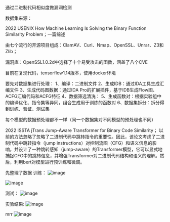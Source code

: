 通过二进制代码相似度做漏洞检测

数据集来源：

2022 USENIX How Machine Learning Is Solving the Binary Function Similarity Problem；一篇综述

由七个流行的开源项目组成：ClamAV、Curl、Nmap、OpenSSL、Unrar、Z3和Zlib；

漏洞库：OpenSSL1.0.2d中选择了十个易受攻击的函数，涵盖了八个CVE


目前在复现代码，tensorflow1.14版本，使用docker环境

要先对数据集进行处理：
1、编译：二进制文件
2、生成IDB：通过IDA工具生成汇编文件
3、生成代码图数据：通过IDA Pro的扩展插件，基于IDB生成Flow图、ACFG汇编代码和ACFG特征
4、数据筛选清洗：
5、生成函数对：根据实验组中的编译优化、指令集等异同，组合生成用于训练的函数对
6、数据集拆分：拆分得到训练、验证、测试集

每个模型的数据预处理都不一样（同一个数据集对不同模型的预处理也不同）

2022 ISSTA jTrans Jump-Aware Transformer for Binary Code Similarity；
以前的方法忽略了忽略了二进制代码中跳转指令的重要性。因此，该论文考虑了二进制代码中跳转指令（jump instructions）对控制流图（CFG）和语义信息的影响，并设计了一种跳转感知（jump-aware）的Transformer模型，它可以显式地捕捉CFG中的跳转信息，并增强Transformer对二进制代码结构和语义的理解。然后，利用bert对模型进行预训练和微调。


先整理了数据
训练：
![image](https://user-images.githubusercontent.com/86655336/230761885-37f420f6-a96d-4c17-879e-ef26d0ade0eb.png)

![image](https://user-images.githubusercontent.com/86655336/230762170-e2817ee3-fad2-4c34-9dc4-ac10d47f4521.png)

测试：
![image](https://user-images.githubusercontent.com/86655336/230761891-217c3369-6529-4121-84c7-b314fc1d961c.png)

实验结果:
![image](https://user-images.githubusercontent.com/86655336/232176722-1b050c2a-de0a-41e7-a455-41b7e6cd77c3.png)

mrr
![image](https://user-images.githubusercontent.com/86655336/232176759-891e960d-1e76-49a3-b189-26316d70f13d.png)


